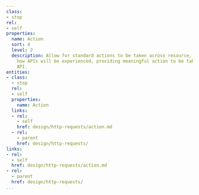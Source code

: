 ```yaml
---
class:
- stop
rel:
- self
properties:
  name: Action
  sort: 4
  level: 2
  description: Allow for standard actions to be taken across resource, but also reflect
    how APIs will be experienced, providing meaningful action to be taken around any
    API.
entities:
- class:
  - stop
  rel:
  - self
  properties:
    name: Action
  links:
  - rel:
    - self
    href: design/http-requests/action.md
  - rel:
    - parent
    href: design/http-requests/
links:
- rel:
  - self
  href: design/http-requests/action.md
- rel:
  - parent
  href: design/http-requests/
...
```

